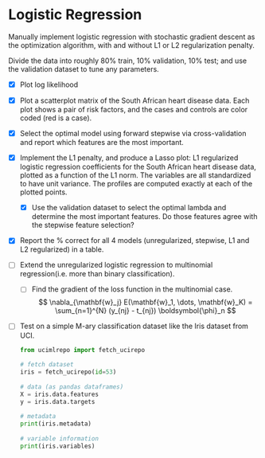 # Logistic Regression

Manually implement logistic regression with stochastic gradient descent as the optimization algorithm, with and without L1 or L2 regularization penalty.

Divide the data into roughly 80% train, 10% validation, 10% test; and use the validation dataset to tune any parameters.

- [x] Plot log likelihood
- [x] Plot a scatterplot matrix of the South African heart disease data. Each plot shows a pair of risk factors, and the cases and controls are color coded (red is a case).
- [x] Select the optimal model using forward stepwise via cross-validation and report which features are the most important.
- [x] Implement the L1 penalty, and produce a Lasso plot: L1 regularized logistic regression coefficients for the South African heart disease data, plotted as a function of the L1 norm. The variables are all standardized to have unit variance. The profiles are computed exactly at each of the plotted points.
  - [x] Use the validation dataset to select the optimal lambda and determine the most important features. Do those features agree with the stepwise feature selection?
- [x] Report the % correct for all 4 models (unregularized, stepwise, L1 and L2 regularized) in a table.

- [ ] Extend the unregularized logistic regression to multinomial regression(i.e. more than binary classification).
  - [ ] Find the gradient of the loss function in the multinomial case.
    $$
    \nabla_{\mathbf{w}_j} E(\mathbf{w}_1, \dots, \mathbf{w}_K) = \sum_{n=1}^{N} (y_{nj} - t_{nj}) \boldsymbol{\phi}_n
    $$
- [ ] Test on a simple M-ary classification dataset like the Iris dataset from UCI.

  ```python
  from ucimlrepo import fetch_ucirepo 
    
  # fetch dataset 
  iris = fetch_ucirepo(id=53) 
    
  # data (as pandas dataframes) 
  X = iris.data.features 
  y = iris.data.targets 
    
  # metadata 
  print(iris.metadata) 
    
  # variable information 
  print(iris.variables) 
  ```
